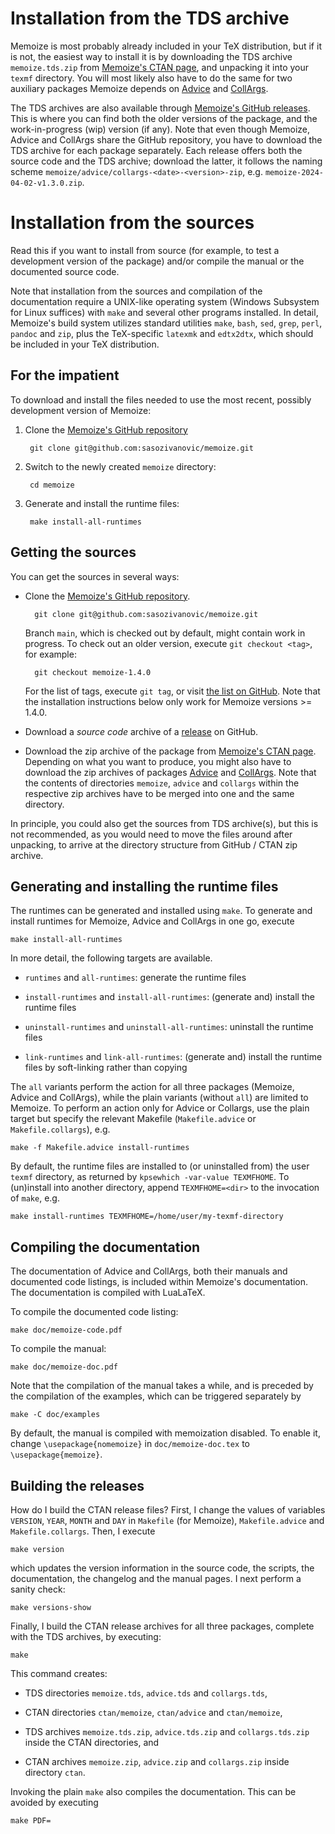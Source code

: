 # Installation from the TDS archive

Memoize is most probably already included in your TeX distribution, but if it
is not, the easiest way to install it is by downloading the TDS archive
`memoize.tds.zip` from [Memoize's CTAN page](https://ctan.org/pkg/memoize), and
unpacking it into your `texmf` directory.  You will most likely also have to do
the same for two auxiliary packages Memoize depends on
[Advice](https://ctan.org/pkg/advice) and
[CollArgs](https://ctan.org/pkg/collargs).

The TDS archives are also available through [Memoize's GitHub
releases](https://github.com/sasozivanovic/memoize/releases).  This is where
you can find both the older versions of the package, and the work-in-progress
(wip) version (if any).  Note that even though Memoize, Advice and CollArgs
share the GitHub repository, you have to download the TDS archive for each
package separately. Each release offers both the source code and the TDS
archive; download the latter, it follows the naming scheme
`memoize/advice/collargs-<date>-<version>-zip`,
e.g. `memoize-2024-04-02-v1.3.0.zip`.


# Installation from the sources

Read this if you want to install from source (for example, to test a
development version of the package) and/or compile the manual or the documented
source code.

Note that installation from the sources and compilation of the documentation
require a UNIX-like operating system (Windows Subsystem for Linux suffices)
with `make` and several other programs installed.  In detail, Memoize's build
system utilizes standard utilities `make`, `bash`, `sed`, `grep`, `perl`,
`pandoc` and `zip`, plus the TeX-specific `latexmk` and `edtx2dtx`, which
should be included in your TeX distribution.

## For the impatient

To download and install the files needed to use the most recent, possibly
development version of Memoize:

1. Clone the [Memoize's GitHub repository](https://github.com/sasozivanovic/memoize)

		git clone git@github.com:sasozivanovic/memoize.git

2. Switch to the newly created `memoize` directory:

		cd memoize

3. Generate and install the runtime files:

		make install-all-runtimes


## Getting the sources
	
You can get the sources in several ways:

* Clone the [Memoize's GitHub repository](https://github.com/sasozivanovic/memoize).
  
		git clone git@github.com:sasozivanovic/memoize.git

  Branch `main`, which is checked out by default, might contain work in
  progress.  To check out an older version, execute `git checkout <tag>`, for
  example:

		git checkout memoize-1.4.0
	
  For the list of tags, execute `git tag`, or visit [the list on
  GitHub](https://github.com/sasozivanovic/memoize/tags).  Note that the
  installation instructions below only work for Memoize versions >= 1.4.0.

* Download a *source code* archive of a
  [release](https://github.com/sasozivanovic/memoize/releases) on GitHub.

* Download the zip archive of the package from [Memoize's CTAN
  page](https://ctan.org/pkg/memoize).  Depending on what you want to produce,
  you might also have to download the zip archives of packages
  [Advice](https://ctan.org/pkg/advice) and
  [CollArgs](https://ctan.org/pkg/collargs).  Note that the contents of
  directories `memoize`, `advice` and `collargs` within the respective zip
  archives have to be merged into one and the same directory.

In principle, you could also get the sources from TDS archive(s), but this is
not recommended, as you would need to move the files around after unpacking, to
arrive at the directory structure from GitHub / CTAN zip archive.

## Generating and installing the runtime files

The runtimes can be generated and installed using `make`. To generate and
install runtimes for Memoize, Advice and CollArgs in one go, execute

	make install-all-runtimes

In more detail, the following targets are available. 

* `runtimes` and `all-runtimes`: generate the runtime files

* `install-runtimes` and `install-all-runtimes`: (generate and) install the
  runtime files

* `uninstall-runtimes` and `uninstall-all-runtimes`: uninstall the runtime files

* `link-runtimes` and `link-all-runtimes`: (generate and) install the runtime
  files by soft-linking rather than copying

The `all` variants perform the action for all three packages (Memoize, Advice
and CollArgs), while the plain variants (without `all`) are limited to Memoize.
To perform an action only for Advice or Collargs, use the plain target but
specify the relevant Makefile (`Makefile.advice` or `Makefile.collargs`), e.g.

	make -f Makefile.advice install-runtimes

By default, the runtime files are installed to (or uninstalled from) the user
`texmf` directory, as returned by `kpsewhich -var-value TEXMFHOME`.  To
(un)install into another directory, append `TEXMFHOME=<dir>` to the invocation
of `make`, e.g.

	make install-runtimes TEXMFHOME=/home/user/my-texmf-directory


## Compiling the documentation

The documentation of Advice and CollArgs, both their manuals and documented
code listings, is included within Memoize's documentation.  The documentation
is compiled with LuaLaTeX.

To compile the documented code listing:

	make doc/memoize-code.pdf
	
To compile the manual:

	make doc/memoize-doc.pdf

Note that the compilation of the manual takes a while, and is preceded by the
compilation of the examples, which can be triggered separately by 

	make -C doc/examples

By default, the manual is compiled with memoization disabled.  To enable it,
change `\usepackage{nomemoize}` in `doc/memoize-doc.tex` to
`\usepackage{memoize}`.


## Building the releases

How do I build the CTAN release files?  First, I change the values of variables
`VERSION`, `YEAR`, `MONTH` and `DAY` in `Makefile` (for Memoize),
`Makefile.advice` and `Makefile.collargs`.  Then, I execute

	make version

which updates the version information in the source code, the scripts, the
documentation, the changelog and the manual pages.  I next perform a sanity
check:

	make versions-show

Finally, I build the CTAN release archives for all three packages, complete
with the TDS archives, by executing:

	make

This command creates: 

* TDS directories `memoize.tds`, `advice.tds` and `collargs.tds`,

* CTAN directories `ctan/memoize`, `ctan/advice` and `ctan/memoize`,

* TDS archives `memoize.tds.zip`, `advice.tds.zip` and `collargs.tds.zip`
  inside the CTAN directories, and 
  
* CTAN archives `memoize.zip`, `advice.zip` and `collargs.zip` inside directory
  `ctan`.

Invoking the plain `make` also compiles the documentation. This can
be avoided by executing 

	make PDF=
